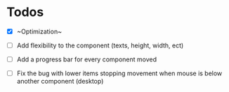 # Todos
- [x] ~Optimization~
- [ ] Add flexibility to the component (texts, height, width, ect)
- [ ] Add a progress bar for every component moved
- [ ] Fix the bug with lower items stopping movement when mouse is below another component (desktop)

